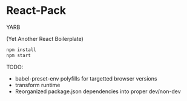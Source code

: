 # React-Pack
YARB

(Yet Another React Boilerplate)

```javascript
npm install
npm start
```

TODO:
* babel-preset-env polyfills for targetted browser versions
* transform runtime
* Reorganized package.json dependencies into proper dev/non-dev